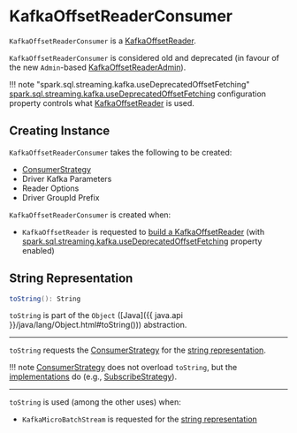 # KafkaOffsetReaderConsumer

`KafkaOffsetReaderConsumer` is a [KafkaOffsetReader](KafkaOffsetReader.md).

`KafkaOffsetReaderConsumer` is considered old and deprecated (in favour of the new `Admin`-based [KafkaOffsetReaderAdmin](KafkaOffsetReaderAdmin.md)).

!!! note "spark.sql.streaming.kafka.useDeprecatedOffsetFetching"
    [spark.sql.streaming.kafka.useDeprecatedOffsetFetching](../configuration-properties.md#spark.sql.streaming.kafka.useDeprecatedOffsetFetching) configuration property controls what [KafkaOffsetReader](KafkaOffsetReader.md) is used.

## Creating Instance

`KafkaOffsetReaderConsumer` takes the following to be created:

* <span id="consumerStrategy"> [ConsumerStrategy](ConsumerStrategy.md)
* <span id="driverKafkaParams"> Driver Kafka Parameters
* <span id="readerOptions"> Reader Options
* <span id="driverGroupIdPrefix"> Driver GroupId Prefix

`KafkaOffsetReaderConsumer` is created when:

* `KafkaOffsetReader` is requested to [build a KafkaOffsetReader](KafkaOffsetReader.md#build) (with [spark.sql.streaming.kafka.useDeprecatedOffsetFetching](../configuration-properties.md#spark.sql.streaming.kafka.useDeprecatedOffsetFetching) property enabled)

## <span id="toString"> String Representation

```scala
toString(): String
```

`toString` is part of the `Object` ([Java]({{ java.api }}/java/lang/Object.html#toString())) abstraction.

---

`toString` requests the [ConsumerStrategy](#consumerStrategy) for the [string representation](ConsumerStrategy.md#toString).

!!! note
    [ConsumerStrategy](ConsumerStrategy.md) does not overload `toString`, but the [implementations](ConsumerStrategy.md#implementations) do (e.g., [SubscribeStrategy](SubscribeStrategy.md#toString)).

---

`toString` is used (among the other uses) when:

* `KafkaMicroBatchStream` is requested for the [string representation](KafkaMicroBatchStream.md#toString)
